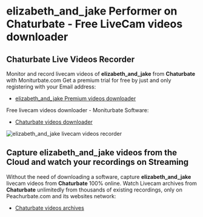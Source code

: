 # elizabeth_and_jake Performer on Chaturbate - Free LiveCam videos downloader

## Chaturbate Live Videos Recorder

Monitor and record livecam videos of **elizabeth_and_jake** from **Chaturbate** with Moniturbate.com
Get a premium trial for free by just and only registering with your Email address:
* [elizabeth_and_jake Premium videos downloader](https://moniturbate.com/request-demo-licence-key.html)

Free livecam videos downloader - Moniturbate Software:
* [Chaturbate videos downloader](https://moniturbate.com/moniturbate-download-software.html)

![elizabeth_and_jake livecam videos recorder](https://peachurnet.com/templates/moniturbate-software.png)


## Capture elizabeth_and_jake videos from the Cloud and watch your recordings on Streaming

Without the need of downloading a software, capture **elizabeth_and_jake** livecam videos from **Chaturbate** 100% online.
Watch Livecam archives from **Chaturbate** unlimitedly from thousands of existing recordings, only on Peachurbate.com and its websites network:
* [Chaturbate videos archives](https://peachurnet.com/)
